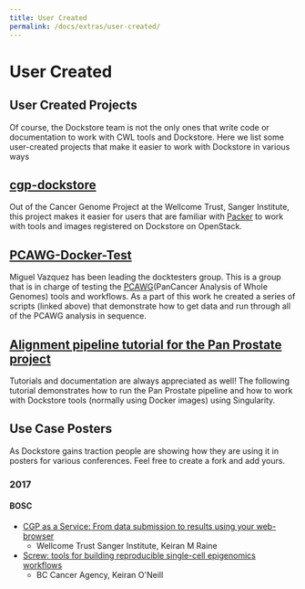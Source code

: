 ```yaml
---
title: User Created
permalink: /docs/extras/user-created/
---
```

# User Created
## User Created Projects

Of course, the Dockstore team is not the only ones that write code or documentation to work with CWL tools and Dockstore. Here we list some user-created projects that make it easier to work with Dockstore in various ways

## [cgp-dockstore](https://github.com/cancerit/cgp-dockstore)

Out of the Cancer Genome Project at the Wellcome Trust, Sanger Institute, this project makes it easier for users that are familiar with [Packer](https://www.packer.io/) to work with tools and images registered on Dockstore on OpenStack.

## [PCAWG-Docker-Test](https://github.com/mikisvaz/PCAWG-Docker-Test)

Miguel Vazquez has been leading the docktesters group. This is a group that is in charge of testing the [PCAWG](http://icgc.org/working-pancancer-data-aws)(PanCancer Analysis of Whole Genomes) tools and workflows. As a part of this work he created a series of scripts (linked above) that demonstrate how to get data and run through all of the PCAWG analysis in sequence.  

## [Alignment pipeline tutorial for the Pan Prostate project](https://docs.google.com/document/d/1djQ-8YlqfjbOJRnkeCu7lV1he_vJygIXn4ExHz6m874/edit?usp=sharing)

Tutorials and documentation are always appreciated as well!
The following tutorial demonstrates how to run the Pan Prostate pipeline and how to work with Dockstore tools (normally using Docker images) using Singularity.

## Use Case Posters

As Dockstore gains traction people are showing how they are using it in posters
for various conferences.  Feel free to create a fork and add yours.

### 2017
#### BOSC
* [CGP as a Service: From data submission to results using your web-browser](/assets/files/2017_BOSC_Sanger_keiranmraine.pdf)
  * Wellcome Trust Sanger Institute, Keiran M Raine
* [Screw: tools for building reproducible single-cell epigenomics workflows](https://github.com/Epigenomics-Screw/Bosc_2017_poster/raw/f83a07e4ab9acd982b4a27b41cfcd4d7a136e49e/bosc_poster.pdf)
  * BC Cancer Agency, Keiran O'Neill
